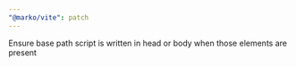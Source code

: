 ```yaml
---
"@marko/vite": patch
---
```


Ensure base path script is written in head or body when those elements are present
